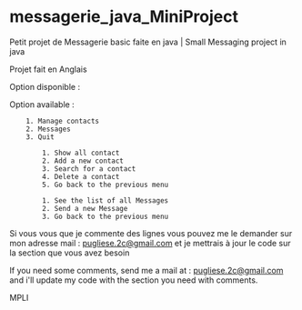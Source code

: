 # messagerie_java_MiniProject
Petit projet de Messagerie basic faite en java | Small Messaging project in java

Projet fait en Anglais

Option disponible : 

Option available :

        1. Manage contacts
        2. Messages
        3. Quit
        
            1. Show all contact
            2. Add a new contact
            3. Search for a contact
            4. Delete a contact
            5. Go back to the previous menu
            
            1. See the list of all Messages
            2. Send a new Message
            3. Go back to the previous menu
            
Si vous vous que je commente des lignes vous pouvez me le demander sur mon adresse mail : pugliese.2c@gmail.com et je mettrais à jour le code sur la section que vous avez besoin

If you need some comments, send me a mail at : pugliese.2c@gmail.com and i'll update my code with the section you need with comments.

MPLI
